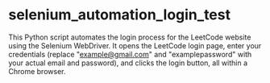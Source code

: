 # selenium_automation_login_test
This Python script automates the login process for the LeetCode website using the Selenium WebDriver. It opens the LeetCode login page, enter your credentials (replace "example@gmail.com" and "examplepassword" with your actual email and password), and clicks the login button, all within a Chrome browser.
